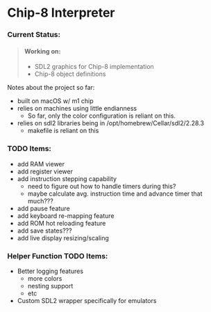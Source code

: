 # Chip-8 Interpreter

### Current Status:
> #### Working on:
> - SDL2 graphics for Chip-8 implementation
> - Chip-8 object definitions

Notes about the project so far:
- built on macOS w/ m1 chip
- relies on machines using little endianness
    - So far, only the color configuration is reliant on this.
- relies on sdl2 libraries being in /opt/homebrew/Cellar/sdl2/2.28.3
    - makefile is reliant on this

### TODO Items:
- add RAM viewer
- add register viewer
- add instruction stepping capability
    - need to figure out how to handle timers during this?
    - maybe calculate avg. instruction time and advance timer that much???
- add pause feature
- add keyboard re-mapping feature
- add ROM hot reloading feature
- add save states???
- add live display resizing/scaling

### Helper Function TODO Items:
- Better logging features
    - more colors
    - nesting support
    - etc
- Custom SDL2 wrapper specifically for emulators